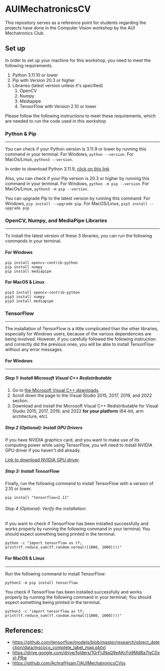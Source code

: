 # AUIMechatronicsCV
This repository serves as a reference point for students regarding the projects have done in the Computer Vision workshop by the AUI Mechatronics Club.

## Set up
In order to set up your machine for this workshop, you need to meet the following requirements.

1. Python 3.11.10 or lower
2. Pip with Version 20.3 or higher
3. Libraries (latest version unless it's specified)
    1. OpenCV
    2. Numpy
    3. Mediapipe
    4. TensorFlow with Version 2.10 or lower

Please follow the following instructions to meet these requirements, which are needed to run the code used in this workshop


### Python & Pip
---
You can check if your Python version is 3.11.9 or lower by running this command in your terminal.
For Windows, `python --version`. For MacOs/Linux, `python3 --version`.

In order to download Python 3.11.9, [click on this link](https://www.python.org/downloads/release/python-3119/)

Also, you can check if your Pip version is 20.3 or higher by running this command in your terminal. For Windows, `python -m pip --version`. For MacOs/Linux, `python3 -m pip --version`.

You can upgrade Pip to the latest version by running this command: For Windows, `pip install --upgrade pip`. For MacOS/Linux, `pip3 install --upgrade pip`


### OpenCV, Numpy, and MediaPipe Libraries
---
To install the latest version of these 3 libraries, you can run the following commands in your terminal.

#### For Windows
```
pip install opencv-contrib-python
pip install numpy
pip install mediapipe
```

#### For MacOS & Linux
```
pip3 install opencv-contrib-python
pip3 install numpy
pip3 install mediapipe
```

### TensorFlow
---
The installation of TensorFlow is a little complicated than the other libraries, especially for Windows users, because of the various dependencies are being involved. However, if you carefully followed the following instruction and correctly did the previous ones, you will be able to install TensorFlow without any error messages.

#### For Windows
---
##### Step 1: Install Microsoft Visual C++ Redistributable
1. Go to [the Microsoft Visual C++ downloads](https://learn.microsoft.com/en-us/cpp/windows/latest-supported-vc-redist?view=msvc-170).
2. Scroll down the page to the Visual Studio 2015, 2017, 2019, and 2022 section.
3. Download and install the Microsoft Visual C++ Redistributable for Visual Studio 2015, 2017, 2019, and 2022 **for your platform** (64-bit, arm architecture, etc).

##### Step 2 (Optional): Install GPU Drivers
If you have NVIDIA graphics card, and you want to make use of its computing power while using TensorFlow, you will need to install NVIDIA GPU driver if you haven't did already.

[Link to download NVIDIA GPU driver](https://www.nvidia.com/Download/index.aspx).

##### Step 3: Install TensorFlow
Finally, run the following command to install TensorFlow with a version of 2.10 or lower.
```
pip install "tensorflow<2.11"
```

###### Step 4 (Optional): Verify the installation:
If you want to check if TensorFlow has been installed successfully and works properly by running the following command in your terminal; You should expect something being printed in the terminal.
```
python -c "import tensorflow as tf; print(tf.reduce_sum(tf.random.normal([1000, 1000])))"
```

#### For MacOS & Linux
---
Run the following command to install TensorFlow:
```
python3 -m pip install tensorflow
```

You check if TensorFlow has been installed successfully and works properly by running the following command in your terminal; You should expect something being printed in the terminal.
```
python3 -c "import tensorflow as tf; print(tf.reduce_sum(tf.random.normal([1000, 1000])))"
```

## References:
- https://github.com/tensorflow/models/blob/master/research/object_detection/data/mscoco_complete_label_map.pbtxt
- https://drive.google.com/drive/folders/1GrFlJNaQ9eAKcFo9MdBa7lgC0xxl-PRw
- https://github.com/AchrafHsain7/AUIMechatronicsCVss
